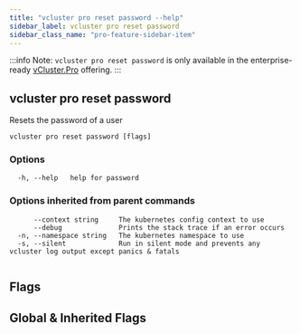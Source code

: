 ```yaml
---
title: "vcluster pro reset password --help"
sidebar_label: vcluster pro reset password
sidebar_class_name: "pro-feature-sidebar-item"
---
```


:::info Note:
`vcluster pro reset password` is only available in the enterprise-ready [vCluster.Pro](https://vcluster.pro) offering.
:::

## vcluster pro reset password

Resets the password of a user

```
vcluster pro reset password [flags]
```

### Options

```
  -h, --help   help for password
```

### Options inherited from parent commands

```
      --context string     The kubernetes config context to use
      --debug              Prints the stack trace if an error occurs
  -n, --namespace string   The kubernetes namespace to use
  -s, --silent             Run in silent mode and prevents any vcluster log output except panics & fatals
```

```

```


## Flags
## Global & Inherited Flags